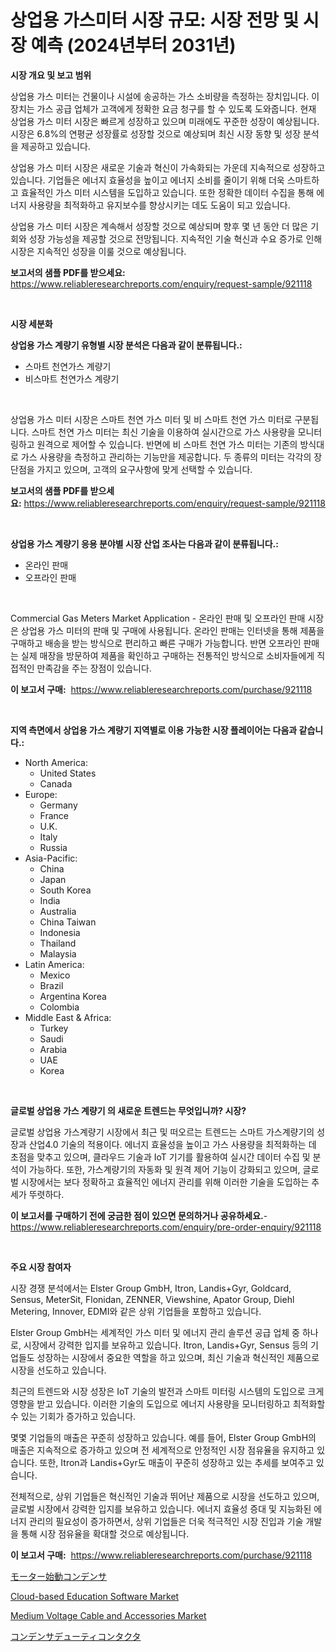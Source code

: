 <p><h1>상업용 가스미터 시장 규모: 시장 전망 및 시장 예측 (2024년부터 2031년)</h1></p><p><strong>시장 개요 및 보고 범위</strong></p>
<p><p>상업용 가스 미터는 건물이나 시설에 송공하는 가스 소비량을 측정하는 장치입니다. 이 장치는 가스 공급 업체가 고객에게 정확한 요금 청구를 할 수 있도록 도와줍니다. 현재 상업용 가스 미터 시장은 빠르게 성장하고 있으며 미래에도 꾸준한 성장이 예상됩니다. 시장은 6.8%의 연평균 성장률로 성장할 것으로 예상되며 최신 시장 동향 및 성장 분석을 제공하고 있습니다.</p><p>상업용 가스 미터 시장은 새로운 기술과 혁신이 가속화되는 가운데 지속적으로 성장하고 있습니다. 기업들은 에너지 효율성을 높이고 에너지 소비를 줄이기 위해 더욱 스마트하고 효율적인 가스 미터 시스템을 도입하고 있습니다. 또한 정확한 데이터 수집을 통해 에너지 사용량을 최적화하고 유지보수를 향상시키는 데도 도움이 되고 있습니다.</p><p>상업용 가스 미터 시장은 계속해서 성장할 것으로 예상되며 향후 몇 년 동안 더 많은 기회와 성장 가능성을 제공할 것으로 전망됩니다. 지속적인 기술 혁신과 수요 증가로 인해 시장은 지속적인 성장을 이룰 것으로 예상됩니다.</p></p>
<p><strong>보고서의 샘플 PDF를 받으세요:</strong> <a href="https://www.reliableresearchreports.com/enquiry/request-sample/921118">https://www.reliableresearchreports.com/enquiry/request-sample/921118</a></p>
<p>&nbsp;</p>
<p><strong>시장 세분화</strong></p>
<p><strong>상업용 가스 계량기 유형별 시장 분석은 다음과 같이 분류됩니다.:</strong></p>
<p><ul><li>스마트 천연가스 계량기</li><li>비스마트 천연가스 계량기</li></ul></p>
<p>&nbsp;</p>
<p><p>상업용 가스 미터 시장은 스마트 천연 가스 미터 및 비 스마트 천연 가스 미터로 구분됩니다. 스마트 천연 가스 미터는 최신 기술을 이용하여 실시간으로 가스 사용량을 모니터링하고 원격으로 제어할 수 있습니다. 반면에 비 스마트 천연 가스 미터는 기존의 방식대로 가스 사용량을 측정하고 관리하는 기능만을 제공합니다. 두 종류의 미터는 각각의 장단점을 가지고 있으며, 고객의 요구사항에 맞게 선택할 수 있습니다.</p></p>
<p><strong>보고서의 샘플 PDF를 받으세요:</strong>&nbsp;<a href="https://www.reliableresearchreports.com/enquiry/request-sample/921118">https://www.reliableresearchreports.com/enquiry/request-sample/921118</a></p>
<p>&nbsp;</p>
<p><strong> 상업용 가스 계량기 응용 분야별 시장 산업 조사는 다음과 같이 분류됩니다.:</strong></p>
<p><ul><li>온라인 판매</li><li>오프라인 판매</li></ul></p>
<p>&nbsp;</p>
<p><p>Commercial Gas Meters Market Application - 온라인 판매 및 오프라인 판매 시장은 상업용 가스 미터의 판매 및 구매에 사용됩니다. 온라인 판매는 인터넷을 통해 제품을 구매하고 배송을 받는 방식으로 편리하고 빠른 구매가 가능합니다. 반면 오프라인 판매는 실제 매장을 방문하여 제품을 확인하고 구매하는 전통적인 방식으로 소비자들에게 직접적인 만족감을 주는 장점이 있습니다.</p></p>
<p><strong>이 보고서 구매:</strong>&nbsp; <a href="https://www.reliableresearchreports.com/purchase/921118">https://www.reliableresearchreports.com/purchase/921118</a></p>
<p>&nbsp;</p>
<p><strong>지역 측면에서 상업용 가스 계량기 지역별로 이용 가능한 시장 플레이어는 다음과 같습니다.:</strong></p>
<p><ul>
    <li>
        North America:
        <ul>
            <li>United States</li>
            <li>Canada</li>
        </ul>
    </li>
    <li>
        Europe:
        <ul>
            <li>Germany</li>
            <li>France</li>
            <li>U.K.</li>
            <li>Italy</li>
            <li>Russia</li>
        </ul>
    </li>
    <li>
        Asia-Pacific:
        <ul>
            <li>China</li>
            <li>Japan</li>
            <li>South Korea</li>
            <li>India</li>
            <li>Australia</li>
            <li>China Taiwan</li>
            <li>Indonesia</li>
            <li>Thailand</li>
            <li>Malaysia</li>
        </ul>
    </li>
    <li>
        Latin America:
        <ul>
            <li>Mexico</li>
            <li>Brazil</li>
            <li>Argentina Korea</li>
            <li>Colombia</li>
        </ul>
    </li>
    <li>
        Middle East & Africa:
        <ul>
            <li>Turkey</li>
            <li>Saudi</li>
            <li>Arabia</li>
            <li>UAE</li>
            <li>Korea</li>
        </ul>
    </li>
    </ul></p>
<p>&nbsp;</p>
<p><strong>글로벌 상업용 가스 계량기 의 새로운 트렌드는 무엇입니까? 시장?</strong></p>
<p><p>글로벌 상업용 가스계량기 시장에서 최근 및 떠오르는 트렌드는 스마트 가스계량기의 성장과 산업4.0 기술의 적용이다. 에너지 효율성을 높이고 가스 사용량을 최적화하는 데 초점을 맞추고 있으며, 클라우드 기술과 IoT 기기를 활용하여 실시간 데이터 수집 및 분석이 가능하다. 또한, 가스계량기의 자동화 및 원격 제어 기능이 강화되고 있으며, 글로벌 시장에서는 보다 정확하고 효율적인 에너지 관리를 위해 이러한 기술을 도입하는 추세가 뚜렷하다.</p></p>
<p><strong>이 보고서를 구매하기 전에 궁금한 점이 있으면 문의하거나 공유하세요.</strong>- <a href="https://www.reliableresearchreports.com/enquiry/pre-order-enquiry/921118">https://www.reliableresearchreports.com/enquiry/pre-order-enquiry/921118</a></p>
<p>&nbsp;</p>
<p><strong>주요 시장 참여자</strong></p>
<p><p>시장 경쟁 분석에서는 Elster Group GmbH, Itron, Landis+Gyr, Goldcard, Sensus, MeterSit, Flonidan, ZENNER, Viewshine, Apator Group, Diehl Metering, Innover, EDMI와 같은 상위 기업들을 포함하고 있습니다.</p><p>Elster Group GmbH는 세계적인 가스 미터 및 에너지 관리 솔루션 공급 업체 중 하나로, 시장에서 강력한 입지를 보유하고 있습니다. Itron, Landis+Gyr, Sensus 등의 기업들도 성장하는 시장에서 중요한 역할을 하고 있으며, 최신 기술과 혁신적인 제품으로 시장을 선도하고 있습니다.</p><p>최근의 트렌드와 시장 성장은 IoT 기술의 발전과 스마트 미터링 시스템의 도입으로 크게 영향을 받고 있습니다. 이러한 기술의 도입으로 에너지 사용량을 모니터링하고 최적화할 수 있는 기회가 증가하고 있습니다.</p><p>몇몇 기업들의 매출은 꾸준히 성장하고 있습니다. 예를 들어, Elster Group GmbH의 매출은 지속적으로 증가하고 있으며 전 세계적으로 안정적인 시장 점유율을 유지하고 있습니다. 또한, Itron과 Landis+Gyr도 매출이 꾸준히 성장하고 있는 추세를 보여주고 있습니다.</p><p>전체적으로, 상위 기업들은 혁신적인 기술과 뛰어난 제품으로 시장을 선도하고 있으며, 글로벌 시장에서 강력한 입지를 보유하고 있습니다. 에너지 효율성 증대 및 지능화된 에너지 관리의 필요성이 증가하면서, 상위 기업들은 더욱 적극적인 시장 진입과 기술 개발을 통해 시장 점유율을 확대할 것으로 예상됩니다.</p></p>
<p><strong>이 보고서 구매:</strong>&nbsp;&nbsp;<a href="https://www.reliableresearchreports.com/purchase/921118">https://www.reliableresearchreports.com/purchase/921118</a></p>
<p><p><a href="https://github.com/mohamedbakry57/Market-Research-Report-List-2/blob/main/4651060182009.md">モーター始動コンデンサ</a></p><p><a href="https://issuu.com/reportprime-2/docs/cloud-based-education-software-market-size-2030.pp">Cloud-based Education Software Market</a></p><p><a href="https://issuu.com/reportprime-2/docs/medium-voltage-cable-and-accessories-market-size-2">Medium Voltage Cable and Accessories Market</a></p><p><a href="https://github.com/lababdou/Market-Research-Report-List-2/blob/main/4139015182010.md">コンデンサデューティコンタクタ</a></p></p>
